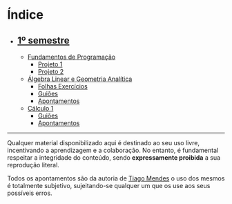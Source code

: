 # Índice
- ## [1º semestre](https://github.com/tfdmendes/curso/tree/main/1ano/1semestre)
  - [Fundamentos de Programação](https://github.com/tfdmendes/curso/tree/main/1ano/1semestre/FP)
    - [Projeto 1](https://github.com/tfdmendes/curso/tree/main/1ano/1semestre/FP/proj1)
    - [Projeto 2](https://github.com/tfdmendes/curso/tree/main/1ano/1semestre/FP/proj2)
  - [Álgebra Linear e Geometria Analítica](https://github.com/tfdmendes/curso/tree/main/1ano/1semestre/Algebra)
    - [Folhas Exercícios](https://github.com/tfdmendes/curso/tree/main/1ano/1semestre/Algebra/Folhas%20Exercicios)
    - [Guiões](https://github.com/tfdmendes/curso/tree/main/1ano/1semestre/Algebra/Slides%20Mat%C3%A9ria)
    - [Apontamentos](https://github.com/tfdmendes/curso/tree/main/1ano/1semestre/Algebra/Apontamentos)
  - [Cálculo 1](https://github.com/tfdmendes/curso/tree/main/1ano/1semestre/Calculo%20I)
    - [Guiões](https://github.com/tfdmendes/curso/tree/main/1ano/1semestre/Calculo%20I/Gui%C3%B5es)
    - [Apontamentos](https://github.com/tfdmendes/curso/tree/main/1ano/1semestre/Calculo%20I/Apontamentos)
---
Qualquer material disponibilizado aqui é destinado ao seu uso livre, incentivando a aprendizagem e a colaboração. No entanto, é fundamental respeitar a integridade do conteúdo, sendo **expressamente proibida** a sua reprodução literal.

Todos os apontamentos são da autoria de [Tiago Mendes](https://github.com/tfdmendes) o uso dos mesmos é totalmente subjetivo, sujeitando-se qualquer um que os use aos seus possíveis erros.
